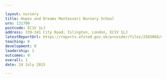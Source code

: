 ```yaml
---

layout: nursery
title: Hopes and Dreams Montessori Nursery School
urn: 131700
postcode: EC1V 1LJ
address: 339-341 City Road, Islington, London, EC1V 1LJ
latestReportUrl: https://reports.ofsted.gov.uk/provider/files/2503068/urn/131700.pdf
teaching: 0
development: 0
leadership: 1
outcomes: 0
overall: 1
date: 24 July 2015

---
```

